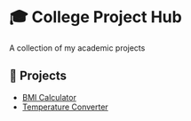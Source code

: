# 🎓 College Project Hub

A collection of my academic projects

## 📁 Projects
- [BMI Calculator](./BMI-calculator/BMI-calculator.c)
- [Temperature Converter](./temperature-converter/temperature-converter.c)
